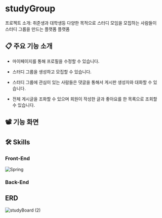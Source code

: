 # studyGroup
프로젝트 소개: 취준생과 대학생등 다양한 목적으로 스터디 모임을 모집하는 사람들이 스터디 그룹을 만드는 플랫폼 플랫폼

## 📋 주요 기능 소개
- 마이페이지를 통해 프로필을 수정할 수 있습니다.

- 스터디 그룹을 생성하고 모집할 수 있습니다.
  
- 스터디 그룹에 관심이 있는 사람들은 댓글을 통해서 게시판 생성자와 대화할 수 있습니다.

- 전체 게시글을 조화할 수 있으며 회원이 작성한 글과 좋아요를 한 목록으로 조회할 수 있습니다.

## 📽️ 기능 화면


## 🛠️ Skills
### Front-End
![Spring](https://img.shields.io/badge/spring-%236DB33F.svg?style=for-the-badge&logo=spring&logoColor=white)

### Back-End


## ERD
![studyBoard (2)](https://github.com/user-attachments/assets/7bbee6fd-c3db-44d0-84fb-f3cf520e084b)
